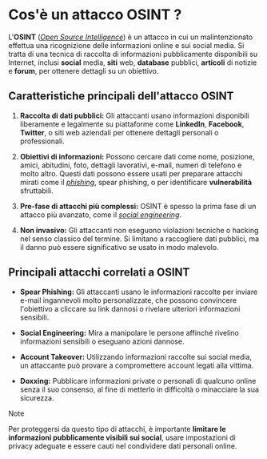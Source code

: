 # Cos'è un attacco OSINT ?

L'**OSINT** ([*Open Source Intelligence*](https://it.wikipedia.org/wiki/Open_Source_Intelligence)) è un attacco in cui un malintenzionato effettua una ricognizione delle informazioni online e sui social media. Si tratta di una tecnica di raccolta di informazioni pubblicamente disponibili su Internet, inclusi **social** media, **siti** web, **database** pubblici, **articoli** di notizie e **forum**, per ottenere dettagli su un obiettivo.

## Caratteristiche principali dell'attacco OSINT

1. **Raccolta di dati pubblici:** Gli attaccanti usano informazioni disponibili liberamente e legalmente su piattaforme come **LinkedIn**, **Facebook**, **Twitter**, o siti web aziendali per ottenere dettagli personali o professionali.

2. **Obiettivi di informazioni:** Possono cercare dati come nome, posizione, amici, abitudini, foto, dettagli lavorativi, e-mail, numeri di telefono e molto altro. Questi dati possono essere usati per preparare attacchi mirati come il [*phishing*](https://it.wikipedia.org/wiki/Phishing), spear phishing, o per identificare **vulnerabilità** sfruttabili.

3. **Pre-fase di attacchi più complessi:** OSINT è spesso la prima fase di un attacco più avanzato, come il [*social engineering*](https://it.wikipedia.org/wiki/Ingegneria_sociale).

4. **Non invasivo:** Gli attaccanti non eseguono violazioni tecniche o hacking nel senso classico del termine. Si limitano a raccogliere dati pubblici, ma il danno può essere significativo se usato in modo malevolo.

## Principali attacchi correlati a OSINT

- **Spear Phishing:** Gli attaccanti usano le informazioni raccolte per inviare e-mail ingannevoli molto personalizzate, che possono convincere l'obiettivo a cliccare su link dannosi o rivelare ulteriori informazioni sensibili.

- **Social Engineering:** Mira a manipolare le persone affinché rivelino informazioni sensibili o eseguano azioni dannose.

- **Account Takeover:** Utilizzando informazioni raccolte sui social media, un attaccante può provare a compromettere account legati alla vittima.

- **Doxxing:** Pubblicare informazioni private o personali di qualcuno online senza il suo consenso, al fine di metterlo in difficoltà o minacciare la sua sicurezza.

> [!NOTE]
> Per proteggersi da questo tipo di attacchi, è importante **limitare le informazioni pubblicamente visibili sui social**, usare impostazioni di privacy adeguate e essere cauti nel condividere dati personali online.
